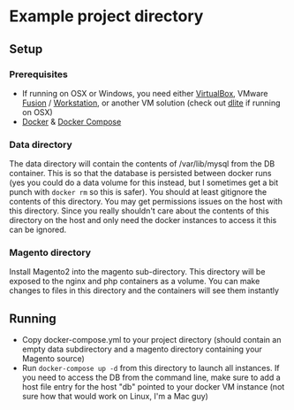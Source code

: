 # Example project directory

## Setup

### Prerequisites
* If running on OSX or Windows, you need either [VirtualBox](https://www.virtualbox.org/), VMware [Fusion](https://www.vmware.com/products/fusion) / [Workstation](https://www.vmware.com/products/workstation), or another VM solution (check out [dlite](https://github.com/nlf/dlite) if running on OSX)
* [Docker](https://www.docker.com/) & [Docker Compose](https://www.docker.com/products/docker-compose)

### Data directory
The data directory will contain the contents of /var/lib/mysql from the DB container.
This is so that the database is persisted between docker runs (yes you could do a 
data volume for this instead, but I sometimes get a bit punch with ```docker rm```
so this is safer).  You should at least gitignore the contents of this directory.
You may get permissions issues on the host with this directory.  Since you really
shouldn't care about the contents of this directory on the host and only need the
docker instances to access it this can be ignored.

### Magento directory
Install Magento2 into the magento sub-directory.  This directory will be exposed
to the nginx and php containers as a volume.  You can make changes to files in
this directory and the containers will see them instantly

## Running
* Copy docker-compose.yml to your project directory (should contain an empty data subdirectory and a magento directory containing your Magento source)
* Run ```docker-compose up -d``` from this directory to launch all instances. If you need to access the DB from the command line, make sure to add a host file entry for the host "db" pointed to your docker VM instance (not sure how that would work on Linux, I'm a Mac guy)

